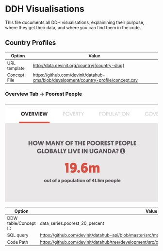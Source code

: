 # DDH Visualisations
This file documents all DDH visualisations, explainining their purpose, where they get their data, and where you can find them in the code.

## Country Profiles
|Option|Value|
|------------|------------------------------------------------------------------------------------|
|URL template| http://data.devinit.org/country/[country-slug]|
|Concept File| https://github.com/devinit/datahub-cms/blob/development/country-profile/concept.csv|

### Overview Tab -> Poorest People

![PoorestPeople](/docs/assets/country-profile-overview-poorest-people.png)

|Option|Value|
|------------------|----------------------------------------------------------------------------------|
|DDW table/Concept ID|data_series.poorest_20_percent|
|SQL query|https://github.com/devinit/datahub-api/blob/master/src/modules/dw/CountryProfile/sql.ts#L15|
|Code Path|https://github.com/devinit/datahub/tree/development/src/components/molecules/CountryProfileTabs/Overview|
